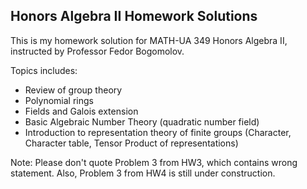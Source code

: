 ## Honors Algebra II Homework Solutions

This is my homework solution for MATH-UA 349 Honors Algebra II, instructed by Professor Fedor Bogomolov. 

Topics includes: 
- Review of group theory
- Polynomial rings
- Fields and Galois extension
- Basic Algebraic Number Theory (quadratic number field)
- Introduction to representation theory of finite groups (Character, Character table, Tensor Product of representations)

Note: Please don't quote Problem 3 from HW3, which contains wrong statement. Also, Problem 3 from HW4 is still under construction.
